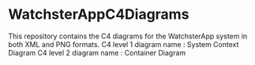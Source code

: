# WatchsterAppC4Diagrams

This repository contains the C4 diagrams for the WatchsterApp system in both XML and PNG formats.
C4 level 1 diagram name : System Context Diagram
C4 level 2 diagram name : Container Diagram
